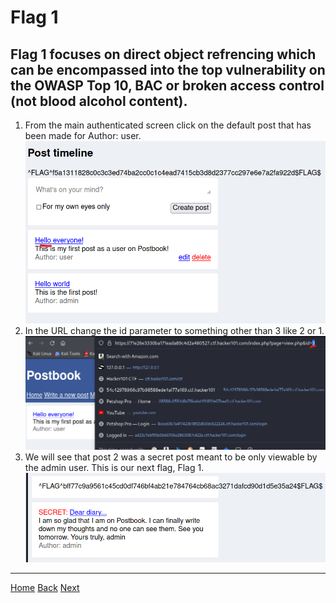 # Flag 1
Flag 1 focuses on direct object refrencing which can be encompassed into the top vulnerability on the OWASP Top 10, BAC or broken access control (not blood alcohol content).
---
1. From the main authenticated screen click on the default post that has been made for Author: user.
![Post](./static/4_1.png)
2. In the URL change the id parameter to something other than 3 like 2 or 1. 
![Param](./static/4_2.png)
3. We will see that post 2 was a secret post meant to be only viewable by the admin user. This is our next flag, Flag 1. 
![Flag](./static/4_3.png)

---
[Home](./Start.MD) [Back](./Flag0.md) [Next](./Flag2.md)
